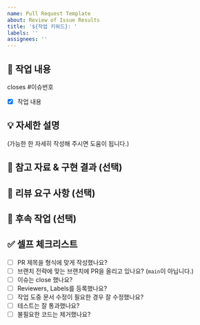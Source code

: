 ```yaml
---
name: Pull Request Template
about: Review of Issue Results
title: '${작업 키워드}: '
labels: ''
assignees: ''
---
```


## 📂 작업 내용

closes #이슈번호

- [x] 작업 내용

## 💡 자세한 설명

(가능한 한 자세히 작성해 주시면 도움이 됩니다.)

## 📗 참고 자료 & 구현 결과 (선택)

## 📢 리뷰 요구 사항 (선택)

## 🚩 후속 작업 (선택)

## ✅ 셀프 체크리스트

- [ ] PR 제목을 형식에 맞게 작성했나요?
- [ ] 브랜치 전략에 맞는 브랜치에 PR을 올리고 있나요? (`main`이 아닙니다.)
- [ ] 이슈는 close 했나요?
- [ ] Reviewers, Labels를 등록했나요?
- [ ] 작업 도중 문서 수정이 필요한 경우 잘 수정했나요?
- [ ] 테스트는 잘 통과했나요?
- [ ] 불필요한 코드는 제거했나요?
